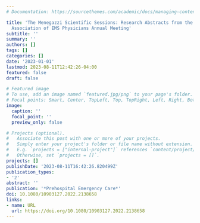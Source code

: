 ```yaml
---
# Documentation: https://sourcethemes.com/academic/docs/managing-content/

title: 'The Menegazzi Scientific Sessions: Research Abstracts from the 2023 National
  Association of EMS Physicians Annual Meeting'
subtitle: ''
summary: ''
authors: []
tags: []
categories: []
date: '2023-01-01'
lastmod: 2023-08-11T12:42:26-04:00
featured: false
draft: false

# Featured image
# To use, add an image named `featured.jpg/png` to your page's folder.
# Focal points: Smart, Center, TopLeft, Top, TopRight, Left, Right, BottomLeft, Bottom, BottomRight.
image:
  caption: ''
  focal_point: ''
  preview_only: false

# Projects (optional).
#   Associate this post with one or more of your projects.
#   Simply enter your project's folder or file name without extension.
#   E.g. `projects = ["internal-project"]` references `content/project/deep-learning/index.md`.
#   Otherwise, set `projects = []`.
projects: []
publishDate: '2023-08-11T16:42:26.820499Z'
publication_types:
- '2'
abstract: ''
publication: '*Prehospital Emergency Care*'
doi: 10.1080/10903127.2022.2138658
links:
- name: URL
  url: https://doi.org/10.1080/10903127.2022.2138658
---
```

